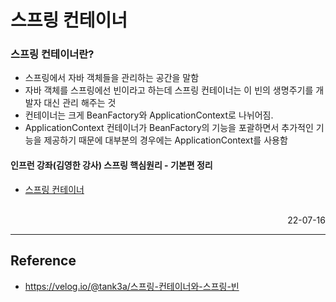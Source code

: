 # 스프링 컨테이너

### 스프링 컨테이너란?
- 스프링에서 자바 객체들을 관리하는 공간을 말함
- 자바 객체를 스프링에선 빈이라고 하는데 스프링 컨테이너는 이 빈의 생명주기를 개발자 대신 관리 해주는 것
- 컨테이너는 크게 BeanFactory와 ApplicationContext로 나뉘어짐. 
- ApplicationContext 컨테이너가 BeanFactory의 기능을 포괄하면서 추가적인 기능을 제공하기 때문에 대부분의 경우에는 ApplicationContext를 사용함



#### 인프런 강좌(김영한 강사) 스프링 핵심원리 - 기본편 정리
- [스프링 컨테이너](../Inflearn/스프링핵심원리-김영한강사/SpringContainer-Bean.md)

<br>

<div style="text-align: right">22-07-16</div>

-------

## Reference
- https://velog.io/@tank3a/스프링-컨테이너와-스프링-빈